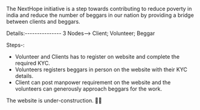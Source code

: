 The NextHope initiative is a step towards contributing to reduce poverty in india and reduce the number of beggars in our nation by providing a bridge between clients and beggars.

Details:---------------
3 Nodes--> Client; Volunteer; Beggar


Steps-:
- Volunteer and Clients has to register on website and complete the required KYC.
- Volunteers registers beggars in person on the website with their KYC details.
- Client can post manpower requirement on the website and the volunteers can generously approach beggars for the work.


The website is under-construction. 🚧🚧

